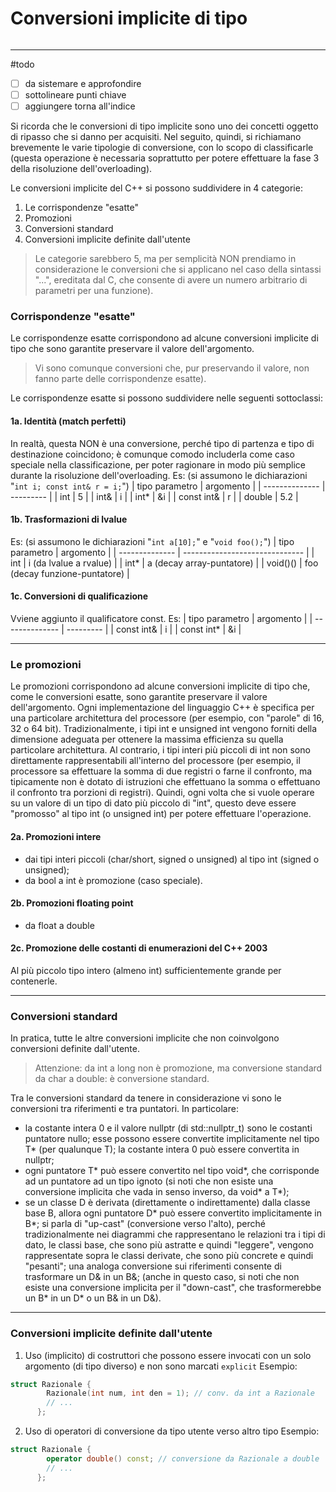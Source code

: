 # Conversioni implicite di tipo
```toc
```
---
#todo 
- [ ] da sistemare e approfondire
- [ ] sottolineare punti chiave
- [ ] aggiungere torna all'indice

Si ricorda che le conversioni di tipo implicite sono uno dei concetti oggetto di ripasso che si danno per acquisiti. Nel seguito, quindi, si richiamano brevemente le varie tipologie di conversione, con lo scopo di classificarle (questa operazione è necessaria soprattutto per potere effettuare la fase 3 della risoluzione dell'overloading).

Le conversioni implicite del C++ si possono suddividere in 4 categorie:
1. Le corrispondenze "esatte"
2. Promozioni
3. Conversioni standard
4. Conversioni implicite definite dall'utente

> Le categorie sarebbero 5, ma per semplicità NON prendiamo in considerazione le conversioni che si applicano nel caso della sintassi "...", ereditata dal C, che consente di avere un numero arbitrario di parametri per una funzione).

### Corrispondenze "esatte"
Le corrispondenze esatte corrispondono ad alcune conversioni implicite di tipo che sono garantite preservare il valore dell'argomento.

> Vi sono comunque conversioni che, pur preservando il valore, non fanno parte delle corrispondenze esatte).

Le corrispondenze esatte si possono suddividere nelle seguenti sottoclassi:

#### 1a. Identità (match perfetti)
In realtà, questa NON è una conversione, perché tipo di partenza e tipo di destinazione coincidono; è comunque comodo includerla come caso speciale nella classificazione, per poter ragionare in modo più semplice durante la risoluzione dell'overloading.
Es: (si assumono le dichiarazioni "`int i; const int& r = i;`")
| tipo parametro | argomento |
| -------------- | --------- |
| int            | 5         |
| int&           | i         |
| int*           | &i        |
| const int&     | r         |
| double         | 5.2       |

#### 1b. Trasformazioni di lvalue
Es: (si assumono le dichiarazioni "`int a[10];`" e "`void foo();`")
| tipo parametro | argomento                     |
| -------------- | ------------------------------ |
| int            | i (da lvalue a rvalue)         |
| int*           | a (decay array-puntatore)      |
| void()()       | foo (decay funzione-puntatore) |

#### 1c. Conversioni di qualificazione
Vviene aggiunto il qualificatore const.
Es:
| tipo parametro | argomento |
| -------------- | --------- |
| const int&     | i         |
| const int*     | &i        |

---

### Le promozioni
Le promozioni corrispondono ad alcune conversioni implicite di tipo che, come le conversioni esatte, sono garantite preservare il valore dell'argomento.
Ogni implementazione del linguaggio C++ è specifica per una particolare architettura del processore (per esempio, con "parole" di 16, 32 o 64 bit).
Tradizionalmente, i tipi int e unsigned int vengono forniti della dimensione adeguata per ottenere la massima efficienza su quella particolare architettura. Al contrario, i tipi interi più piccoli di int non sono direttamente rappresentabili all'interno del processore (per esempio, il processore sa effettuare la somma di due registri o farne il confronto, ma tipicamente non è dotato di istruzioni che effettuano la somma o effettuano il confronto tra porzioni di registri).
Quindi, ogni volta che si vuole operare su un valore di un tipo di dato più piccolo di "int", questo deve essere "promosso" al tipo int (o unsigned int) per potere effettuare l'operazione.

#### 2a. Promozioni intere
* dai tipi interi piccoli (char/short, signed o unsigned) al tipo int (signed o unsigned);
* da bool a int è promozione (caso speciale).

#### 2b. Promozioni floating point
* da float a double

#### 2c. Promozione delle costanti di enumerazioni del C++ 2003
Al più piccolo tipo intero (almeno int) sufficientemente grande per contenerle.

---

### Conversioni standard
In pratica, tutte le altre conversioni implicite che non coinvolgono conversioni definite dall'utente.

> Attenzione: da int a long non è promozione, ma conversione standard da char a double: è conversione standard.

Tra le conversioni standard da tenere in considerazione vi sono le conversioni tra riferimenti e tra puntatori. In particolare:
- la costante intera 0 e il valore nullptr (di std::nullptr_t) sono le costanti puntatore nullo; esse possono essere convertite implicitamente nel tipo T* (per qualunque T); la costante intera 0 può essere convertita in nullptr;
- ogni puntatore T* può essere convertito nel tipo void*, che corrisponde ad un puntatore ad un tipo ignoto (si noti che non esiste una conversione implicita che vada in senso inverso, da void* a T*);
- se un classe D è derivata (direttamente o indirettamente) dalla classe base B, allora ogni puntatore D* può essere convertito implicitamente in B*; si parla di "up-cast" (conversione verso l'alto), perché tradizionalmente nei diagrammi che rappresentano le relazioni tra i tipi di dato, le classi base, che sono più astratte e quindi "leggere", vengono rappresentate sopra le classi derivate, che sono più concrete e quindi "pesanti"; una analoga conversione sui riferimenti consente di trasformare un D& in un B&; (anche in questo caso, si noti che non esiste una conversione implicita per il "down-cast", che trasformerebbe un B* in un D* o un B& in un D&).

---

### Conversioni implicite definite dall'utente
1. Uso (implicito) di costruttori che possono essere invocati con un solo argomento (di tipo         diverso) e non sono marcati `explicit`
	Esempio:
```cpp
struct Razionale {
        Razionale(int num, int den = 1); // conv. da int a Razionale
        // ...
      };
```

2. Uso di operatori di conversione da tipo utente verso altro tipo
    Esempio:
```cpp
struct Razionale {
        operator double() const; // conversione da Razionale a double
        // ...
      };
```
